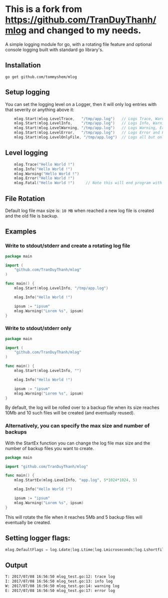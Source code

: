 # This is a fork from https://github.com/TranDuyThanh/mlog and changed to my needs.

A simple logging module for go, with a rotating file feature and optional 
console logging built with standard go library's.

## Installation
	
	go get github.com/tommyshem/mlog

## Setup logging
You can set the logging level on a Logger, then it will only log entries with that severity or anything above it:
	
```go
	mlog.Start(mlog.LevelTrace,   "/tmp/app.log")   // Logs Trace, Warning, Info, Error and Fatal - (All logs) 
	mlog.Start(mlog.LevelInfo,    "/tmp/app.log")   // Logs Info, Warning, Error and Fatal 
	mlog.Start(mlog.LevelWarning, "/tmp/app.log")   // Logs Warning, Error and Fatal
	mlog.Start(mlog.LevelError,   "/tmp/app.log")   // Logs Error and Fatal only
	mlog.Start(mlog.LevelOnlyFile, "/tmp/app.log")  // Logs all but only to file
```
## Level logging

```go
	mlog.Trace("Hello World !")
	mlog.Info("Hello World !")
	mlog.Warning("Hello World !")
	mlog.Error("Hello World !")
	mlog.Fatal("Hello World !")     // Note this will end program with error code 255
```

## File Rotation

Default log file max size is: `10 MB` when reached a new log file is created and the old file is backup.

## Examples

### Write to stdout/stderr and create a rotating log file

```go
package main

import (
	"github.com/TranDuyThanh/mlog"
)

func main() {
	mlog.Start(mlog.LevelInfo, "/tmp/app.log")

	mlog.Info("Hello World !")

	ipsum := "ipsum"
	mlog.Warning("Lorem %s", ipsum)
}
```


### Write to stdout/stderr only

```go
package main

import (
	"github.com/TranDuyThanh/mlog"
)

func main() {
	mlog.Start(mlog.LevelInfo, "")

	mlog.Info("Hello World !")

	ipsum := "ipsum"
	mlog.Warning("Lorem %s", ipsum)
}
```

By default, the log will be rolled over to a backup file when its size reaches 10Mb and 10 such files will be created (and eventually reused).

### Alternatively, you can specify the max size and number of backups

With the StartEx function you can change the log file max size and the number of backup files you want to create.

```go
package main

import "github.com/TranDuyThanh/mlog"

func main() {
    mlog.StartEx(mlog.LevelInfo, "app.log", 5*1024*1024, 5)

    mlog.Info("Hello World !")

    ipsum := "ipsum"
    mlog.Warning("Lorem %s", ipsum)
}
```
This will rotate the file when it reaches 5Mb and 5 backup files will eventually be created.

## Setting logger flags:

```go
mlog.DefaultFlags = log.Ldate|log.Ltime|log.Lmicroseconds|log.Lshortfile
```

## Output

```bash
T: 2017/07/08 16:56:50 mlog_test.go:12: trace log
I: 2017/07/08 16:56:50 mlog_test.go:13: info log
W: 2017/07/08 16:56:50 mlog_test.go:14: warning log
E: 2017/07/08 16:56:50 mlog_test.go:17: error log
```
